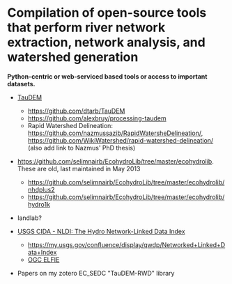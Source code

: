 # Compilation of open-source tools that perform river network extraction, network analysis, and watershed generation
**Python-centric or web-serviced based tools or access to important datasets.** 


- [TauDEM](http://hydrology.usu.edu/taudem/taudem5/index.html)
  - https://github.com/dtarb/TauDEM
  - https://github.com/alexbruy/processing-taudem
  - Rapid Watershed Delineation: https://github.com/nazmussazib/RapidWatersheDelineation/, https://github.com/WikiWatershed/rapid-watershed-delineation/ (also add link to Nazmus' PhD thesis)
- https://github.com/selimnairb/EcohydroLib/tree/master/ecohydrolib. These are old, last maintained in May 2013
  - https://github.com/selimnairb/EcohydroLib/tree/master/ecohydrolib/nhdplus2
  - https://github.com/selimnairb/EcohydroLib/tree/master/ecohydrolib/hydro1k
- landlab?
- [USGS CIDA - NLDI: The Hydro Network-Linked Data Index](https://owi.usgs.gov/blog/nldi-intro/)
  - https://my.usgs.gov/confluence/display/qwdp/Networked+Linked+Data+Index
  - [OGC ELFIE](http://www.opengeospatial.org/projects/initiatives/elfie)

- Papers on my zotero EC_SEDC "TauDEM-RWD" library
